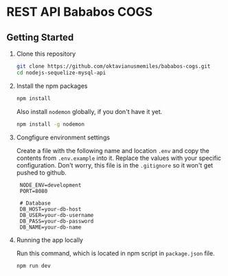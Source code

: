 # REST API Bababos COGS

## Getting Started

1. Clone this repository

   ```bash
   git clone https://github.com/oktavianusmemiles/bababos-cogs.git
   cd nodejs-sequelize-mysql-api
   ```

2. Install the npm packages

   ```bash
   npm install
   ```

   Also install `nodemon` globally, if you don't have it yet.

   ```bash
   npm install -g nodemon
   ```

3. Congfigure environment settings

   Create a file with the following name and location `.env` and copy the contents from `.env.example` into it. Replace the values with your specific configuration. Don't worry, this file is in the `.gitignore` so it won't get pushed to github.

   ```javasscript
    NODE_ENV=development
    PORT=8080

    # Database
    DB_HOST=your-db-host
    DB_USER=your-db-username
    DB_PASS=your-db-password
    DB_NAME=your-db-name
   ```

4. Running the app locally

   Run this command, which is located in npm script in `package.json` file.

   ```bash
   npm run dev
   ```

